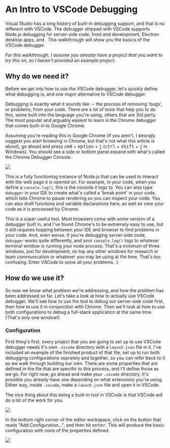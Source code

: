 # An Intro to VSCode Debugging

Visual Studio has a long history of built-in debugging support, and that is no different with VSCode. The debugger shipped with VSCode supports Node.js debugging for server-side code, front end development, Electron desktop apps, and . This walkthrough will show you the basics of the VSCode debugger.

*For this walkthrough, I assume you already have a project that you want to try this on, so I haven't provided an example project.*

## Why do we need it?

Before we get into how to use the VSCode debugger, let's quickly define what debugging is, and one major alternative to VSCode debugger.


Debugging is exactly what it sounds like -- the process of removing 'bugs', or problems, from your code. There are a lot of tools that help you to do this, some built into the language you're using, others that are 3rd party. The most popular and arguably easiest to learn is the Chrome debugger that comes built-in to Google Chrome.


Assuming you're reading this in Google Chrome (if you aren't, I strongly suggest you start browsing in Chrome, but that's not what this article is about), go ahead and press <kbd>cmd</kbd> + <kbd>option</kbd> + <kbd>j</kbd> (<kbd>ctrl</kbd> + <kbd>shift</kbd> + <kbd>j</kbd> in Windows). You should see a side or bottom panel expand with what's called the Chrome Debugger Console.


![](https://s1.postimg.org/9tsg6agzpb/Screen_Shot_2017-10-11_at_10.19.52_AM.png)


This is a fully functioning instance of Node.js that can be used to interact with the web page it is opened on. For example, in your code, when you define a `console.log()`, this is the console it logs to. You can also type `debugger` in your IDE to create what's called a 'break point' in your code, which tells Chrome to pause rendering so you can inspect your code. You can also draft functions and variable declarations here, as well as view your code as it is processed by Chrome.


This is a super useful tool. Most browsers come with some version of a debugger built in, and I've found Chrome's to be extremely easy to use, but it still requires hopping between your IDE and browser to find problems in your code. And, even worse, if you're debugging server-side code, `debugger` works quite differently, and your `console.log()` logs to whatever terminal window is running your node process. That's a minimum of three windows, just for development, on top any other windows for research or team communication or whatever you may be using at the time. That's too confusing. Enter VSCode to solve all your problems. :)



## How do we use it?

So now we know what problem we're addressing, and how the problem has been addressed so far. Let's take a look at how to actually use VSCode debugger. We'll see how to use the tool to debug our server-side code first, then how to use it in conjunction with Chrome. Then we'll look at how to use both configurations to debug a full-stack application at the same time. (That's only one window!)

### Configuration

First thing's first, every project that you are going to set up to use VSCode debugger needs it's own `.vscode` directory with a `launch.json` file in it. I've included an example of the finished product of that file, set up to run both debugging configurations seprately and together, so you can refer back to it as we walk through building our own. There are some properties that are defined in the file that are specific to this process, and I'll define those as we go. For right now, go ahead and make your `.vscode` directory. It's possible you already have one depending on what extensions you're using. Either way, inside `.vscode`, make a `launch.json` file and open it in VSCode.

The nice thing about this being a built-in tool in VSCode is that VSCode will do a lot of the work for you. 

![](https://s1.postimg.org/1ddmjqss0f/Screen_Shot_2017-10-11_at_1.46.49_PM.png)

In the bottom right corner of the editor workspace, click on the button that reads "Add Configuration...", and then hit <kbd>enter</kbd>. This will produce the basic configuration with none of the properties defined.

![](https://s1.postimg.org/1fjgul5qa7/Screen_Shot_2017-10-11_at_1.53.57_PM.png)



